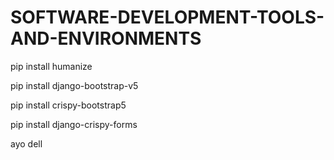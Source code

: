 # SOFTWARE-DEVELOPMENT-TOOLS-AND-ENVIRONMENTS


pip install humanize

pip install django-bootstrap-v5

pip install crispy-bootstrap5

pip install django-crispy-forms



ayo dell